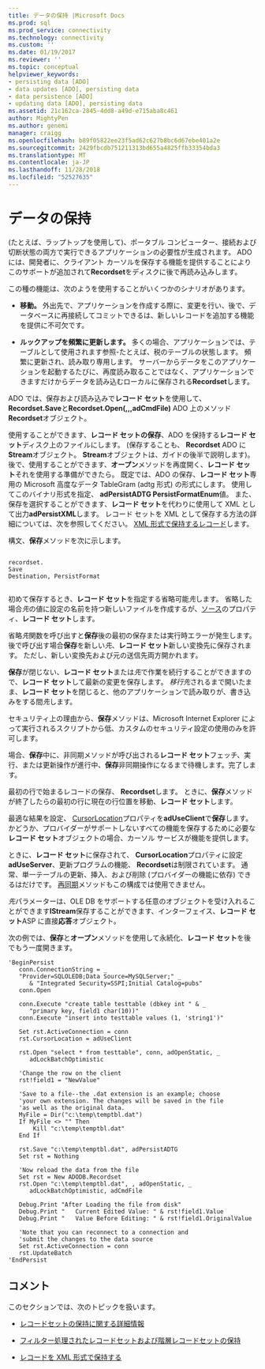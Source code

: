 ```yaml
---
title: データの保持 |Microsoft Docs
ms.prod: sql
ms.prod_service: connectivity
ms.technology: connectivity
ms.custom: ''
ms.date: 01/19/2017
ms.reviewer: ''
ms.topic: conceptual
helpviewer_keywords:
- persisting data [ADO]
- data updates [ADO], persisting data
- data persistence [ADO]
- updating data [ADO], persisting data
ms.assetid: 21c162ca-2845-4dd8-a49d-e715aba8c461
author: MightyPen
ms.author: genemi
manager: craigg
ms.openlocfilehash: b89f05822ee23f5ad62c627b8bc6d67ebe401a2e
ms.sourcegitcommit: 2429fbcdb751211313bd655a4825ffb33354bda3
ms.translationtype: MT
ms.contentlocale: ja-JP
ms.lasthandoff: 11/28/2018
ms.locfileid: "52527635"
---
```

# <a name="persisting-data"></a>データの保持
(たとえば、ラップトップを使用して)、ポータブル コンピューター、接続および切断状態の両方で実行できるアプリケーションの必要性が生成されます。 ADO には、開発者に、クライアント カーソルを保存する機能を提供することによりこのサポートが追加されて**Recordset**をディスクに後で再読み込みします。  
  
 この種の機能は、次のようを使用することがいくつかのシナリオがあります。  
  
-   **移動。** 外出先で、アプリケーションを作成する際に、変更を行い、後で、データベースに再接続してコミットできるは、新しいレコードを追加する機能を提供に不可欠です。  
  
-   **ルックアップを頻繁に更新します。** 多くの場合、アプリケーションでは、テーブルとして使用されます参照-たとえば、税のテーブルの状態します。 頻繁に更新され、読み取り専用します。 サーバーからデータをこのアプリケーションを起動するたびに、再度読み取ることではなく、アプリケーションできますだけからデータを読み込むローカルに保存される**Recordset**します。  
  
 ADO では、保存および読み込みで**レコード セット**を使用して、 **Recordset.Save**と**Recordset.Open(,,,adCmdFile)** ADO 上のメソッド**Recordset**オブジェクト。  
  
 使用することができます、**レコード セットの保存**、ADO を保持する**レコード セット**ディスク上のファイルにします。 (保存することも、 **Recordset** ADO に**Stream**オブジェクト。 **Stream**オブジェクトは、ガイドの後半で説明します)。後で、使用することができます、**オープン**メソッドを再度開く、**レコード セット**それを使用する準備ができたら。 既定では、ADO の保存、**レコード セット**専用の Microsoft 高度なデータ TableGram (adtg 形式) の形式にします。 使用してこのバイナリ形式を指定、 **adPersistADTG PersistFormatEnum**値。 また、保存を選択することができます、**レコード セット**を代わりに使用して XML として出力**adPersistXML**します。 レコード セットを XML として保存する方法の詳細については、次を参照してください。 [XML 形式で保持するレコード](../../../ado/guide/data/persisting-records-in-xml-format.md)します。  
  
 構文、**保存**メソッドを次に示します。  
  
```  
  
recordset.  
Save  
Destination, PersistFormat  
  
```  
  
 初めて保存するとき、**レコード セット**を指定する省略可能*先*します。 省略した場合*先*の値に設定の名前を持つ新しいファイルを作成するが、[ソース](../../../ado/reference/ado-api/source-property-ado-recordset.md)のプロパティ、**レコード セット**します。  
  
 省略*先*関数を呼び出すと**保存**後の最初の保存または実行時エラーが発生します。 後で呼び出す場合**保存**を新しい*先*、**レコード セット**新しい変換先に保存されます。 ただし、新しい変換先および元の送信先両方開かれます。  
  
 **保存**が閉じない、**レコード セット**または*先*で作業を続行することができますので、**レコード セット**して最新の変更を保存します。 *移行先*されるまで開いたまま、**レコード セット**を閉じると、他のアプリケーションで読み取りが、書き込みをする間*先*します。  
  
 セキュリティ上の理由から、**保存**メソッドは、Microsoft Internet Explorer によって実行されるスクリプトから低、カスタムのセキュリティ設定の使用のみを許可します。  
  
 場合、**保存**中に、非同期メソッドが呼び出される**レコード セット**フェッチ、実行、または更新操作が進行中、**保存**非同期操作になるまで待機します。完了します。  
  
 最初の行で始まるレコードの保存、 **Recordset**します。 ときに、**保存**メソッドが終了したらの最初の行に現在の行位置を移動、**レコード セット**します。  
  
 最適な結果を設定、 [CursorLocation](../../../ado/reference/ado-api/cursorlocation-property-ado.md)プロパティを**adUseClient**で**保存**します。 かどうか、プロバイダーがサポートしないすべての機能を保存するために必要な**レコード セット**オブジェクトの場合、カーソル サービスが機能を提供します。  
  
 ときに、**レコード セット**に保存されて、 **CursorLocation**プロパティに設定**adUseServer**、更新プログラムの機能、 **Recordset**は制限されています。 通常、単一テーブルの更新、挿入、および削除 (プロバイダーの機能に依存) できるはだけです。 [再同期](../../../ado/reference/ado-api/resync-method.md)メソッドもこの構成では使用できません。  
  
 *先*パラメーターは、OLE DB をサポートする任意のオブジェクトを受け入れることができます**IStream**保存することができます、インターフェイス、**レコード セット**ASP に直接**応答**オブジェクト。  
  
 次の例では、**保存**と**オープン**メソッドを使用して永続化、**レコード セット**を後でもう一度開きます。  
  
```  
'BeginPersist  
   conn.ConnectionString = _  
   "Provider=SQLOLEDB;Data Source=MySQLServer;" _  
      & "Integrated Security=SSPI;Initial Catalog=pubs"  
   conn.Open  
  
   conn.Execute "create table testtable (dbkey int " & _  
      "primary key, field1 char(10))"  
   conn.Execute "insert into testtable values (1, 'string1')"  
  
   Set rst.ActiveConnection = conn  
   rst.CursorLocation = adUseClient  
  
   rst.Open "select * from testtable", conn, adOpenStatic, _  
      adLockBatchOptimistic  
  
   'Change the row on the client  
   rst!field1 = "NewValue"  
  
   'Save to a file--the .dat extension is an example; choose  
   'your own extension. The changes will be saved in the file  
   'as well as the original data.  
   MyFile = Dir("c:\temp\temptbl.dat")  
   If MyFile <> "" Then  
       Kill "c:\temp\temptbl.dat"  
   End If  
  
   rst.Save "c:\temp\temptbl.dat", adPersistADTG  
   Set rst = Nothing  
  
   'Now reload the data from the file  
   Set rst = New ADODB.Recordset  
   rst.Open "c:\temp\temptbl.dat", , adOpenStatic, _  
      adLockBatchOptimistic, adCmdFile  
  
   Debug.Print "After Loading the file from disk"  
   Debug.Print "   Current Edited Value: " & rst!field1.Value  
   Debug.Print "   Value Before Editing: " & rst!field1.OriginalValue  
  
   'Note that you can reconnect to a connection and  
   'submit the changes to the data source  
   Set rst.ActiveConnection = conn  
   rst.UpdateBatch  
'EndPersist  
```  
  
## <a name="remarks"></a>コメント  
 このセクションでは、次のトピックを扱います。  
  
-   [レコードセットの保持に関する詳細情報](../../../ado/guide/data/more-about-recordset-persistence.md)  
  
-   [フィルター処理されたレコードセットおよび階層レコードセットの保持](../../../ado/guide/data/persisting-filtered-and-hierarchical-recordsets.md)  
  
-   [レコードを XML 形式で保持する](../../../ado/guide/data/persisting-records-in-xml-format.md)
